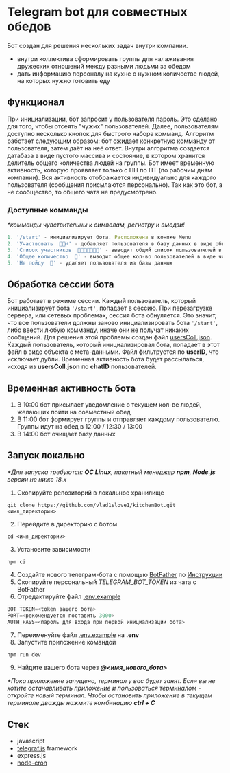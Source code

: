 # Telegram bot для совместных обедов

Бот создан для решения нескольких задач внутри компании.

* внутри коллектива сформировать группы для налаживания дружеских отношений между разными людьми за обедом
* дать информацию персоналу на кухне о нужном количестве людей, на которых нужно готовить еду

## Функционал

При инициализации, бот запросит у пользователя пароль. Это сделано для того, чтобы отсеять "чужих" пользователей. Далее, пользователям доступно несколько кнопок для быстрого набора комманд. Алгоритм работает следующим образом: бот ожидает конкретную комманду от пользователя, затем даёт на неё ответ. Внутри алгоритма создается датабаза в виде пустого массива и состояние, в котором хранится делитель общего количества людей на группы. Бот имеет временную активность, которую проявляет только с ПН по ПТ (по рабочим дням компании). Вся активность отображается индивидуально для каждого пользователя (сообщения присылаются персонально). Так как это бот, а не сообщество, то общего чата не предусмотрено.

### Доступные комманды

_*комманды чувствительны к символам, регистру и эмодзи!_
```javascript
1. '/start' - инициализирует бота. Расположена в конпке Menu
2. 'Участвовать  🙋🏼‍♂️' - добавляет пользователя в базу данных в виде объекта
3. 'Список участников  👩‍💼👨‍💼🧑🏻‍💼' - выводит общий список пользователей в формате ИМЯ ФАМИЛИЯ
4. 'Общее количество  🧮' - выводит общее кол-во пользователей в виде числа
5. 'Не пойду  🚫' - удаляет пользователя из базы данных
```
## Обработка сессии бота

Бот работает в режиме сессии. Каждый пользователь, который инициализирует бота ```'/start'```, попадает в сессию. При перезагрузке сервера, или сетевых проблемах, сессия бота обнуляется. Это значит, что все пользователи должны заново инициализировать бота ```'/start'```, либо ввести любую комманду, иначе они не получат никаких сообщений. Для решения этой проблемы создан файл [usersColl.json](https://github.com/vlad1slove1/kitchenBot/blob/main/__fixtures__/usersColl.json). Каждый пользователь, который инициализировал бота, попадает в этот файл в виде объекта с мета-данными. Файл фильтруется по **userID**, что исключает дубли. Временная активность бота будет рассылаться, исходя из **usersColl.json** по **chatID** пользователей.


## Временная активность бота

1. В 10:00 бот присылает уведомление о текущем кол-ве людей, желающих пойти на совместный обед
2. В 11:00 бот формирует группы и отправляет каждому пользователю. Группы идут на обед в 12:00 / 12:30 / 13:00
3. В 14:00 бот очищает базу данных

## Запуск локально

_*Для запуска требуются: **ОС Linux**, пакетный менеджер **npm**, **Node.js** версии не ниже 18.х_

1. Скопируйте репозиторий в локальное хранилище
```
git clone https://github.com/vlad1slove1/kitchenBot.git <имя_директории>
```
2. Перейдите в директорию с ботом
```
cd <имя_директории>
```
3. Установите зависимости
```
npm ci
```
4. Создайте нового телеграм-бота с помощью [BotFather](https://t.me/botfather) по [Инструкции](https://botcreators.ru/blog/botfather-instrukciya/)
5. Скопируйте персональный *TELEGRAM_BOT_TOKEN* из чата с BotFather
6. Отредактируйте файл [.env.example](https://github.com/vlad1slove1/kitchenBot/blob/fd53b481b824e13b9efa4d764c9ea4649cb59303/.env.example)
```javascript
BOT_TOKEN=<token вашего бота>
PORT=<рекомендуется поставить 3000>
AUTH_PASS=<пароль для входа при первой инициализации бота>
```
7. Переименуйте файл [.env.example](https://github.com/vlad1slove1/kitchenBot/blob/fd53b481b824e13b9efa4d764c9ea4649cb59303/.env.example) на **.env**
8. Запустите приложение командой
```
npm run dev
```
9. Найдите вашего бота через ___@<имя_нового_бота>___

_*Пока приложение запущено, терминал у вас будет занят. Если вы не хотите останавливать приложение и пользоваться терминалом - откройте новый терминал.
Чтобы остановить приложение в текущем терминале дважды нажмите комбинацию **ctrl + C**_

## Стек

* javascript
* [telegraf.js](https://telegrafjs.org/#/) framework
* express.js
* [node-cron](https://github.com/node-cron/node-cron)
